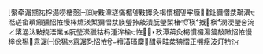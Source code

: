 ⌊䌠牵潳搠⁥祐桴湯唠楮慤㈠㈰ਵ敤潭瑳慲楣돃⁮敤攠灸楬慣楣돃⁮牢癥੥⌣䤠獮慴汬瑡潩੮湉瑳畲瑣癩獯怊恠慢桳爊湵椠獮慴汬朠瑩挊⁤敲潰朊瑩椠楮ੴ楧⁴摡੤楧⁴潣浭瑩술涴∠橥浥汰⁯敤挠浯業≴朊瑩瀠獵⁨牯杩湩洠楡੮恠੠⌣‣敄潭䔊灸楬慣楣湯䈠敲敶怊恠慢桳倊獡⁯਱慐潳㈠倊獡⁯ਲ਼慐潳㐠怊恠ਊ⌣䄠潢瑵䴠੥䤊듂⁭畦汬猠慴正搠癥汥灯牥⸮ਮ